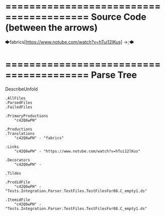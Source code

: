 ========================================
Source Code (between the arrows)
========================================

🡆fabrics<c42Q6wPH>[https://www.notube.com/watch?v=hTui12lKus] ->;🡄

========================================
Parse Tree
========================================
DescribeUnfold

    .AllFiles
    .ParsedFiles
    .FailedFiles

    .PrimaryProductions
        "c42Q6wPH" 

    .Productions
    .Translations
        "c42Q6wPH" - "fabrics"

    .Links
        "c42Q6wPH" - "https://www.notube.com/watch?v=hTui12lKus"

    .Decorators
        "c42Q6wPH" - 

    .Tildes

    .ProdidFile
        "c42Q6wPH" - "Tests.Integration.Parser.TestFiles.TestFilesFor08.C_empty1.ds"

    .ItemidFile
        "c42Q6wPH" - "Tests.Integration.Parser.TestFiles.TestFilesFor08.C_empty1.ds"

